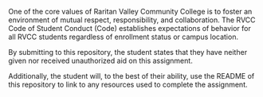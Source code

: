 One of the core values of Raritan Valley Community College is to foster an environment of mutual respect, responsibility, and collaboration. The RVCC Code of Student Conduct (Code) establishes expectations of behavior for all RVCC students regardless of enrollment status or campus location.


By submitting to this repository, the student states that they have neither given nor received unauthorized aid on this assignment.

Additionally, the student will, to the best of their ability, use the README of this repository to link to any resources used to complete the assignment.